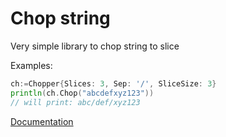 # Chop string

Very simple library to chop string to slice


Examples:


```go
ch:=Chopper{Slices: 3, Sep: '/', SliceSize: 3}
println(ch.Chop("abcdefxyz123"))
// will print: abc/def/xyz123
```

[Documentation](http://godoc.org/github.com/reddec/chop-text)